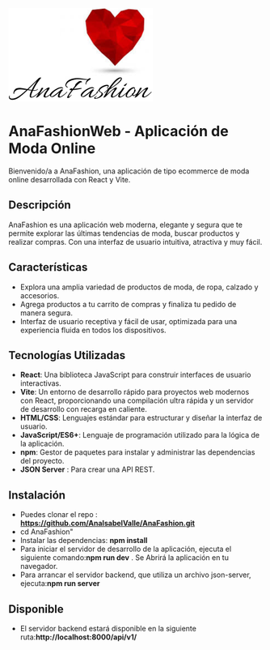 ![Logo](public/images/icons/AnaFashion-logo-01.png)
# AnaFashionWeb - Aplicación de Moda Online

Bienvenido/a a AnaFashion, una aplicación de tipo ecommerce de moda online desarrollada con React y Vite.

## Descripción

AnaFashion es una aplicación web moderna, elegante y segura que te permite explorar las últimas tendencias de moda, buscar productos y realizar compras. Con una interfaz de usuario intuitiva, atractiva y muy fácil.

## Características

- Explora una amplia variedad de productos de moda, de ropa, calzado y accesorios.
- Agrega productos a tu carrito de compras y finaliza tu pedido de manera segura.
- Interfaz de usuario receptiva y fácil de usar, optimizada para una experiencia fluida en todos los dispositivos.

## Tecnologías Utilizadas

- **React**: Una biblioteca JavaScript para construir interfaces de usuario interactivas.
- **Vite**: Un entorno de desarrollo rápido para proyectos web modernos con React, proporcionando una compilación ultra rápida y un servidor de desarrollo con recarga en caliente.
- **HTML/CSS**: Lenguajes estándar para estructurar y diseñar la interfaz de usuario.
- **JavaScript/ES6+**: Lenguaje de programación utilizado para la lógica de la aplicación.
- **npm**: Gestor de paquetes para instalar y administrar las dependencias del proyecto.
- **JSON Server** : Para crear una API REST.

## Instalación

- Puedes clonar el repo : **https://github.com/AnaIsabelValle/AnaFashion.git**
- cd AnaFashion" 
- Instalar las dependencias: **npm install**
- Para iniciar el servidor de desarrollo de la aplicación, ejecuta el siguiente comando:**npm run dev** . Se Abrirá la aplicación en tu navegador.
- Para arrancar el servidor backend, que utiliza un archivo  json-server, ejecuta:**npm run server**

## Disponible
- El servidor backend estará disponible en la siguiente ruta:**http://localhost:8000/api/v1/**






